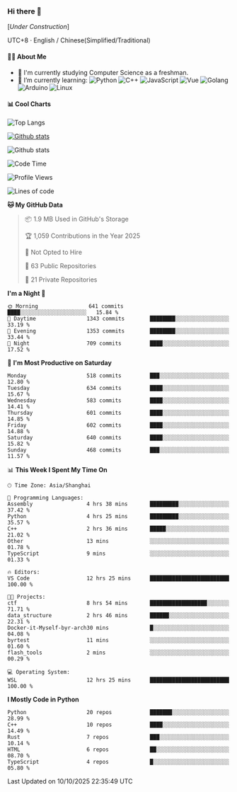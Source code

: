 ### Hi there 👋

\[*Under Construction*\]

UTC+8 · English / Chinese(Simplified/Traditional)

<!--
**NoNormalCreeper/NoNormalCreeper** is a ✨ _special_ ✨ repository because its `README.md` (this file) appears on your GitHub profile.

Here are some ideas to get you started:

- 🔭 I’m currently working on ...
- 🌱 I’m currently learning ...
- 👯 I’m looking to collaborate on ...
- 🤔 I’m looking for help with ...
- 💬 Ask me about ...
- 📫 How to reach me: ...
- 😄 Pronouns: ...
- ⚡ Fun fact: ...
-->

#### 👩‍💻 About Me

- 🏫 I'm currently studying Computer Science as a freshman.
- 🌱 I’m currently learning: 
![Python](https://img.shields.io/badge/-Python-blue?style=flat-square&logo=Python&logoColor=fff)
![C++](https://img.shields.io/badge/-C%2B%2B-00599C?style=flat-square&logo=C%2B%2B&logoColor=fff)
![JavaScript](https://img.shields.io/badge/-JavaScript-ffca18?style=flat-square&logo=JavaScript&logoColor=fff)
![Vue](https://img.shields.io/badge/-Vue-4FC08D?style=flat-square&logo=Vue.js&logoColor=fff)
![Golang](https://img.shields.io/badge/-Go-007d9c?style=flat-square&logo=Go&logoColor=fff)
![Arduino](https://img.shields.io/badge/-Arduino-00979D?style=flat-square&logo=Arduino&logoColor=fff)
![Linux](https://img.shields.io/badge/-Linux-FCC624?style=flat-square&logo=Linux&logoColor=fff)

#### 📊 Cool Charts

![Top Langs](https://readme-stats-zeta-six.vercel.app/api/top-langs/?username=NoNormalCreeper&layout=compact)

[![Github stats](https://readme-stats-zeta-six.vercel.app/api?username=NoNormalCreeper&show=reviews,discussions_started,discussions_answered,prs_merged,prs_merged_percentage)](https://github.com/anuraghazra/github-readme-stats)

![Github stats](https://github-profile-trophy.vercel.app/?username=NoNormalCreeper)


<!--START_SECTION:waka-->
![Code Time](http://img.shields.io/badge/Code%20Time-868%20hrs%2012%20mins-blue)

![Profile Views](http://img.shields.io/badge/Profile%20Views-1-blue)

![Lines of code](https://img.shields.io/badge/From%20Hello%20World%20I%27ve%20Written-4.4%20million%20lines%20of%20code-blue)

**🐱 My GitHub Data** 

> 📦 1.9 MB Used in GitHub's Storage 
 > 
> 🏆 1,059 Contributions in the Year 2025
 > 
> 🚫 Not Opted to Hire
 > 
> 📜 63 Public Repositories 
 > 
> 🔑 21 Private Repositories 
 > 
**I'm a Night 🦉** 

```text
🌞 Morning                641 commits         ████░░░░░░░░░░░░░░░░░░░░░   15.84 % 
🌆 Daytime                1343 commits        ████████░░░░░░░░░░░░░░░░░   33.19 % 
🌃 Evening                1353 commits        ████████░░░░░░░░░░░░░░░░░   33.44 % 
🌙 Night                  709 commits         ████░░░░░░░░░░░░░░░░░░░░░   17.52 % 
```
📅 **I'm Most Productive on Saturday** 

```text
Monday                   518 commits         ███░░░░░░░░░░░░░░░░░░░░░░   12.80 % 
Tuesday                  634 commits         ████░░░░░░░░░░░░░░░░░░░░░   15.67 % 
Wednesday                583 commits         ████░░░░░░░░░░░░░░░░░░░░░   14.41 % 
Thursday                 601 commits         ████░░░░░░░░░░░░░░░░░░░░░   14.85 % 
Friday                   602 commits         ████░░░░░░░░░░░░░░░░░░░░░   14.88 % 
Saturday                 640 commits         ████░░░░░░░░░░░░░░░░░░░░░   15.82 % 
Sunday                   468 commits         ███░░░░░░░░░░░░░░░░░░░░░░   11.57 % 
```


📊 **This Week I Spent My Time On** 

```text
🕑︎ Time Zone: Asia/Shanghai

💬 Programming Languages: 
Assembly                 4 hrs 38 mins       █████████░░░░░░░░░░░░░░░░   37.42 % 
Python                   4 hrs 25 mins       █████████░░░░░░░░░░░░░░░░   35.57 % 
C++                      2 hrs 36 mins       █████░░░░░░░░░░░░░░░░░░░░   21.02 % 
Other                    13 mins             ░░░░░░░░░░░░░░░░░░░░░░░░░   01.78 % 
TypeScript               9 mins              ░░░░░░░░░░░░░░░░░░░░░░░░░   01.33 % 

🔥 Editors: 
VS Code                  12 hrs 25 mins      █████████████████████████   100.00 % 

🐱‍💻 Projects: 
ctf                      8 hrs 54 mins       ██████████████████░░░░░░░   71.71 % 
data_structure           2 hrs 46 mins       ██████░░░░░░░░░░░░░░░░░░░   22.31 % 
Docker-it-Myself-byr-arch30 mins             █░░░░░░░░░░░░░░░░░░░░░░░░   04.08 % 
byrtest                  11 mins             ░░░░░░░░░░░░░░░░░░░░░░░░░   01.60 % 
flash_tools              2 mins              ░░░░░░░░░░░░░░░░░░░░░░░░░   00.29 % 

💻 Operating System: 
WSL                      12 hrs 25 mins      █████████████████████████   100.00 % 
```

**I Mostly Code in Python** 

```text
Python                   20 repos            ███████░░░░░░░░░░░░░░░░░░   28.99 % 
C++                      10 repos            ████░░░░░░░░░░░░░░░░░░░░░   14.49 % 
Rust                     7 repos             ███░░░░░░░░░░░░░░░░░░░░░░   10.14 % 
HTML                     6 repos             ██░░░░░░░░░░░░░░░░░░░░░░░   08.70 % 
TypeScript               4 repos             █░░░░░░░░░░░░░░░░░░░░░░░░   05.80 % 
```




 Last Updated on 10/10/2025 22:35:49 UTC
<!--END_SECTION:waka-->

